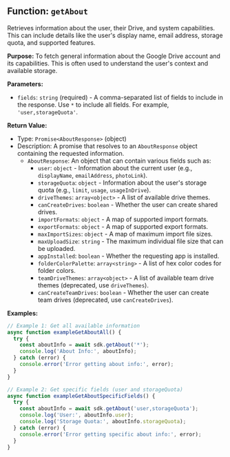 ## Function: `getAbout`

Retrieves information about the user, their Drive, and system capabilities. This can include details like the user's display name, email address, storage quota, and supported features.

**Purpose:**
To fetch general information about the Google Drive account and its capabilities. This is often used to understand the user's context and available storage.

**Parameters:**
- `fields`: `string` (required) - A comma-separated list of fields to include in the response. Use `*` to include all fields. For example, `'user,storageQuota'`.

**Return Value:**
- Type: `Promise<AboutResponse>` (object)
- Description: A promise that resolves to an `AboutResponse` object containing the requested information.
  - `AboutResponse`: An object that can contain various fields such as:
    - `user`: `object` - Information about the current user (e.g., `displayName`, `emailAddress`, `photoLink`).
    - `storageQuota`: `object` - Information about the user's storage quota (e.g., `limit`, `usage`, `usageInDrive`).
    - `driveThemes`: `array<object>` - A list of available drive themes.
    - `canCreateDrives`: `boolean` - Whether the user can create shared drives.
    - `importFormats`: `object` - A map of supported import formats.
    - `exportFormats`: `object` - A map of supported export formats.
    - `maxImportSizes`: `object` - A map of maximum import file sizes.
    - `maxUploadSize`: `string` - The maximum individual file size that can be uploaded.
    - `appInstalled`: `boolean` - Whether the requesting app is installed.
    - `folderColorPalette`: `array<string>` - A list of hex color codes for folder colors.
    - `teamDriveThemes`: `array<object>` - A list of available team drive themes (deprecated, use `driveThemes`).
    - `canCreateTeamDrives`: `boolean` - Whether the user can create team drives (deprecated, use `canCreateDrives`).

**Examples:**
```typescript
// Example 1: Get all available information
async function exampleGetAboutAll() {
  try {
    const aboutInfo = await sdk.getAbout('*');
    console.log('About Info:', aboutInfo);
  } catch (error) {
    console.error('Error getting about info:', error);
  }
}

// Example 2: Get specific fields (user and storageQuota)
async function exampleGetAboutSpecificFields() {
  try {
    const aboutInfo = await sdk.getAbout('user,storageQuota');
    console.log('User:', aboutInfo.user);
    console.log('Storage Quota:', aboutInfo.storageQuota);
  } catch (error) {
    console.error('Error getting specific about info:', error);
  }
}
```
